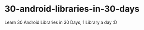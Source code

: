 30-android-libraries-in-30-days
===============================

Learn 30 Android Libraries in 30 Days, 1 Library a day :D
